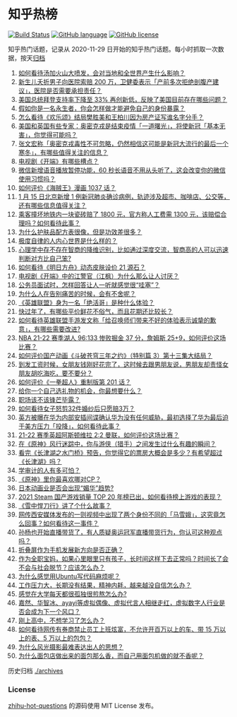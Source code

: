 # 知乎热榜
[![Build Status](https://github.com/ToWeLong/zhihu-hot-questions/workflows/CI/badge.svg)](https://github.com/ToWeLong/zhihu-hot-questions/actions)
[![GitHub language](https://img.shields.io/badge/language-golang-orange.svg)](https://golang.org/)
[![GitHub license](https://img.shields.io/github/license/ToWeLong/zhihu-hot-questions)](https://github.com/ToWeLong/zhihu-hot-questions/blob/main/LICENSE)

知乎热门话题，记录从 2020-11-29 日开始的知乎热门话题。每小时抓取一次数据，按天[归档](./archives)

<!-- BEGIN -->

1. [如何看待汤加火山大喷发，会对当地和全世界产生什么影响？](https://www.zhihu.com/question/511681713)
1. [新生儿夭折男子向医院索赔 200 万，卫健委表示「产前多次拒绝剖腹产建议」，医院是否需要承担责任？](https://www.zhihu.com/question/511363545)
1. [美国总统拜登支持率下降至 33% 再创新低，反映了美国目前存在哪些问题？](https://www.zhihu.com/question/511307446)
1. [假如你是一名永生者，你会怎样做才能避免自己的身份暴露？](https://www.zhihu.com/question/438453657)
1. [怎么看待《欢乐颂》结局樊胜美和王柏川因为房产证写谁名字分手？](https://www.zhihu.com/question/60332816)
1. [美国和英国有些专家：奥密克戎是结束疫情「一道曙光」，将使新冠「基本无害」，你觉得可能吗？](https://www.zhihu.com/question/511098507)
1. [张文宏称「奥密克戎毒性不可忽略，仍然相信这可能是新冠大流行的最后一个寒冬」，有哪些值得关注的信息？](https://www.zhihu.com/question/511767124)
1. [电视剧《开端》有哪些槽点？](https://www.zhihu.com/question/510965436)
1. [微信新增语音播放暂停功能，60 秒长语音不用从头听了，这会改变你的微信使用习惯吗？](https://www.zhihu.com/question/511687633)
1. [如何评价《海贼王》漫画 1037 话？](https://www.zhihu.com/question/510211553)
1. [1 月 15 日北京新增 1 例新冠肺炎确诊病例，轨迹涉及超市、咖啡店、公交等，还有哪些信息值得关注？](https://www.zhihu.com/question/511715203)
1. [乘客撞坏地铁内一块瓷砖赔了 1800 元，官方称人工费需 1300 元，该赔偿合理吗？如何看待此事？](https://www.zhihu.com/question/504489478)
1. [为什么护肤品配方表很像，但是功效差很多？](https://www.zhihu.com/question/408678208)
1. [极度自律的人内心世界是什么样的？](https://www.zhihu.com/question/28950880)
1. [心理学中存不存在智商的降维识别，比如通过深度交流，智商高的人可以迅速判断对方比自己笨?](https://www.zhihu.com/question/511250553)
1. [如何看待《明日方舟》动态皮肤设价 21 源石？](https://www.zhihu.com/question/511719100)
1. [电视剧《开端》中的江警官（江枫）为什么那么让人讨厌？](https://www.zhihu.com/question/511415213)
1. [公务员面试时，怎样回答让人一听就感觉很“哇塞”？](https://www.zhihu.com/question/509168770)
1. [为什么人在告别痛苦的时候，会有不舍呢？](https://www.zhihu.com/question/507620583)
1. [《英雄联盟》身为一名「绝活哥」是种什么体验？](https://www.zhihu.com/question/457012533)
1. [快过年了，有哪些平价鲜花不俗气，而且花期还比较长？](https://www.zhihu.com/question/438881438)
1. [如何看待英雄联盟手游发文称「给召唤师们带来不好的体验表示诚挚的歉意」，有哪些需要改进?](https://www.zhihu.com/question/511575024)
1. [NBA 21-22 赛季湖人 96:133 惨败掘金 37 分，詹姆斯 25+9，如何评价这场比赛？](https://www.zhihu.com/question/511769765)
1. [如何评价国产动画《斗破苍穹三年之约》（特别篇 3）第十三集大结局？](https://www.zhihu.com/question/511534784)
1. [到发工资时候，女朋友钱刚好花完了，这时候去跟男朋友说，男朋友却责怪女朋友胡吃海吃，要不要分？](https://www.zhihu.com/question/511272153)
1. [如何评价《一拳超人》重制版第 201 话？](https://www.zhihu.com/question/511599721)
1. [给你一个自己选礼物的机会，你最想要什么？](https://www.zhihu.com/question/502993392)
1. [职场该不该锋芒毕露？](https://www.zhihu.com/question/500631933)
1. [如何看待女子怒剪32件婚纱后只愿赔3万？](https://www.zhihu.com/question/511492720)
1. [英方被曝在华为内部安插间谍确认华为没有任何威胁，最初选择了华为最后迫于美方压力「投降」，如何看待此事？](https://www.zhihu.com/question/511627891)
1. [21-22 赛季英超阿斯顿维拉 2:2 曼联，如何评价这场比赛？](https://www.zhihu.com/question/511751675)
1. [在《原神》风行迷踪中，你与游侠（猎手）之间发生过什么有趣的瞬间？](https://www.zhihu.com/question/511666402)
1. [看完《长津湖之水门桥》预告，你觉得它的票房大概会是多少？有希望超过《长津湖》吗？](https://www.zhihu.com/question/509080475)
1. [学审计的人有多可怕？](https://www.zhihu.com/question/296071288)
1. [《原神》里你最喜欢哪对CP？](https://www.zhihu.com/question/473936380)
1. [日本动画业是否会出现“媚华”趋势?](https://www.zhihu.com/question/290451641)
1. [2021 Steam 国产游戏销量 TOP 20 年榜已出，如何看待榜上游戏的表现？](https://www.zhihu.com/question/511514188)
1. [《雪中悍刀行》讲了个什么故事？](https://www.zhihu.com/question/464473241)
1. [网传西安媒体发布的一则视频中出现了两个身份不同的「马雪娥」，这究竟怎么回事？如何看待这一事件？](https://www.zhihu.com/question/511530538)
1. [孙杨也开始直播带货了，有人质疑奥运冠军直播带货行为，你认可这种观点吗？](https://www.zhihu.com/question/511517822)
1. [折叠屏作为手机发展新方向是否正确？](https://www.zhihu.com/question/510925417)
1. [作为全职宝妈，如果心里眼里只有孩子，长时间这样下去正常吗？时间长了会不会与社会脱节？应该怎么办？](https://www.zhihu.com/question/509378607)
1. [为什么感觉用Ubuntu写代码麻烦呢？](https://www.zhihu.com/question/508171913)
1. [工作压力大，长期没有结果，精神内耗，越来越没自信怎么办？](https://www.zhihu.com/question/510715817)
1. [感觉在大学每天都很孤独很煎熬怎么办?](https://www.zhihu.com/question/511746585)
1. [嘉然、华智冰、ayayi等虚拟偶像、虚拟代言人相继走红，虚拟数字人行业是否会成为下一个风口？](https://www.zhihu.com/question/511663906)
1. [刚上高中，不想学习了怎么办？](https://www.zhihu.com/question/511720610)
1. [如何看待网传有券商禁止员工上班炫富，不允许开百万以上的车、带 15 万以上的表、5 万以上的包包？](https://www.zhihu.com/question/511397985)
1. [为什么风光摄影最难表达出人的思想？](https://www.zhihu.com/question/509407704)
1. [为什么面包店做出来的面包那么香，而自己用面包机做的就不香呢？](https://www.zhihu.com/question/327101349)

<!-- END -->

历史归档 [./archives](./archives)


### License
[zhihu-hot-questions](https://github.com/towelong/zhihu-hot-questions) 的源码使用 MIT License 发布。